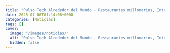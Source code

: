 ```yaml
---
title: "Pulso Tech Alrededor del Mundo - Restaurantes millonarios, Internet a la carta y células madre para tus mascotas"
date: 2025-07-06T01:14:08+0000
categories: [Noticias]
tags: []
cover:
  image: "/images/noticias/"
  alt: "Pulso Tech Alrededor del Mundo - Restaurantes millonarios, Internet a la carta y células madre para tus mascotas"
  hidden: false
---
```



